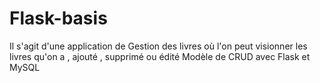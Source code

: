 # Flask-basis
Il s'agit d'une application de Gestion des livres où l'on peut visionner les livres qu'on a , ajouté , supprimé ou édité 
Modèle de CRUD avec Flask et MySQL 

